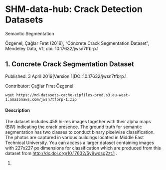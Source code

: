 # SHM-data-hub: Crack Detection Datasets
Semantic Segmentation



Özgenel, Çağlar Fırat (2019), “Concrete Crack Segmentation Dataset”, Mendeley Data, V1, doi: 10.17632/jwsn7tfbrp.1

## 1. Concrete Crack Segmentation Dataset

Published: 3 April 2019|Version 1|DOI:10.17632/jwsn7tfbrp.1

Contributor: Çağlar Fırat Özgenel

`wget https://md-datasets-cache-zipfiles-prod.s3.eu-west-1.amazonaws.com/jwsn7tfbrp-1.zip`

#### Description

The dataset includes 458 hi-res images together with their alpha maps (BW) indicating the crack presence. The ground truth for semantic segmentation has two classes to conduct binary pixelwise classification. The photos are captured in various buildings located in Middle East Technical University.  You can access a larger dataset containing images with 227x227 px dimensions for classification which are produced from this dataset from  http://dx.doi.org/10.17632/5y9wdsg2zt.1 . 







1. 